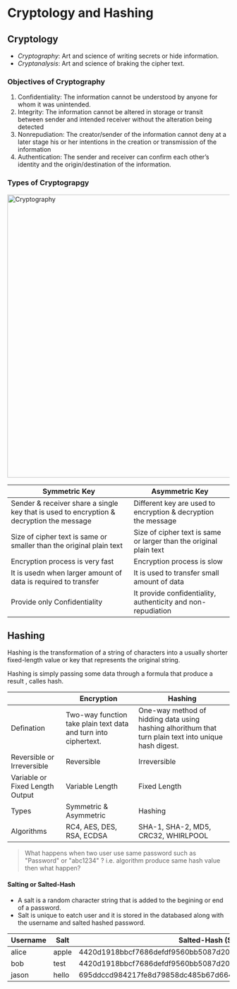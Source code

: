 # Cryptology and Hashing 

## Cryptology
- *Cryptography*: Art and science of writing secrets or hide information.
- *Cryptanalysis*: Art and science of braking the cipher text.

### Objectives of Cryptography
1. Confidentiality: The information cannot be understood by anyone for whom it was unintended.
2. Integrity: The information cannot be altered in storage or transit between sender and intended receiver without the alteration being detected
3. Nonrepudiation: The creator/sender of the information cannot deny at a later stage his or her intentions in the creation or transmission of the information 
4. Authentication: The sender and receiver can confirm each other’s identity and the origin/destination of the information.

### Types of Cryptograpgy
<img width="642" alt="Cryptography" src="https://github.com/NayanDZ/CH/assets/65315090/6e9bad18-f92b-455d-8126-83c0140b013a">

| Symmetric Key | Asymmetric Key |
| ------------- | ------------- |
| Sender & receiver share a single key that is used to encryption & decryption the message  | Different key are used to encryption & decryption the message |
| Size of cipher text is same or smaller than the original plain text  | Size of cipher text is same or larger than the original plain text |
| Encryption process is very fast  | Encryption process is slow |
| It is usedn when larger amount of data is required to transfer  | It is used to transfer small amount of data |
| Provide only Confidentiality   | It provide confidentiality, authenticity and non-repudiation |

## Hashing
Hashing is the transformation of a string of characters into a usually shorter fixed-length value or key that represents the original string.

Hashing is simply passing some data through a formula that produce a result , calles hash.

|  | Encryption | Hashing |
| ------------- | ------------- | ------------- |
| Defination | Two-way function take plain text data and turn into ciphertext. | One-way method of hidding data using hashing alhorithum that turn plain text into unique hash digest. |
| Reversible or Irreversible | Reversible | Irreversible |
| Variable or Fixed Length Output | Variable Length | Fixed Length |
| Types | Symmetric & Asymmetric | Hashing |
| Algorithms | RC4, AES, DES, RSA, ECDSA | SHA-1, SHA-2, MD5, CRC32, WHIRLPOOL |

> What happens when two user use same password such as "Password" or "abc1234" ? i.e. algorithm produce same hash value then what happen?

#### Salting or Salted-Hash
- A salt is a random character string that is added to the begining or end of a password.
- Salt is unique to eatch user and it is stored in the databased along with the username and salted hashed password.

| Username | Salt | Salted-Hash (SHA256) |
| ------------- | ------------- | ------------- |
| alice | apple | 4420d1918bbcf7686defdf9560bb5087d20076de5f77b7cb4c3b40bf46ec428b |
| bob | test | 4420d1918bbcf7686defdf9560bb5087d20076de5f77b7cb4c3b40bf46ec428b |
| jason | hello | 695ddccd984217fe8d79858dc485b67d66489145afa78e8b27c1451b27cc7a2b |


